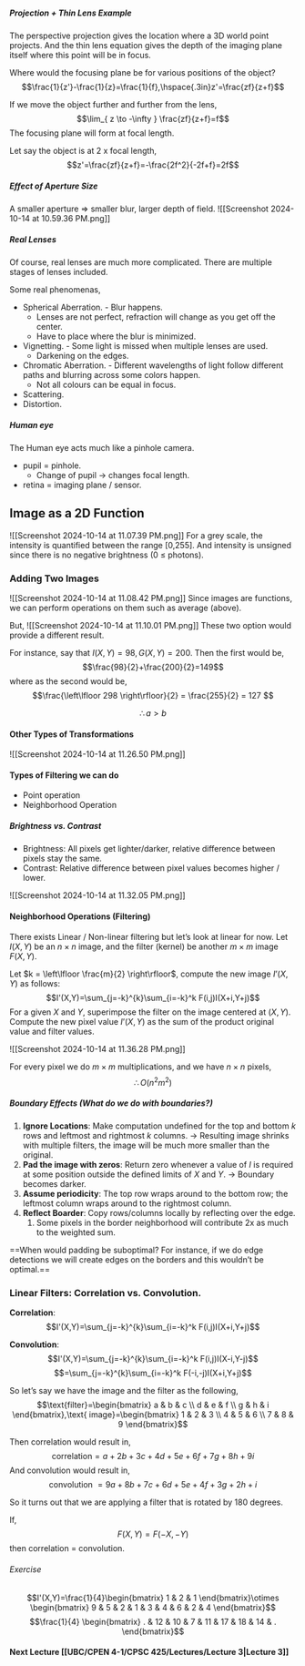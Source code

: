 ##### Projection + Thin Lens Example
The perspective projection gives the location where a 3D world point projects.
And the thin lens equation gives the depth of the imaging plane itself where this point will be in focus.

Where would the focusing plane be for various positions of the object?
$$\frac{1}{z'}-\frac{1}{z}=\frac{1}{f},\hspace{.3in}z'=\frac{zf}{z+f}$$


If we move the object further and further from the lens,
$$\lim_{ z \to -\infty } \frac{zf}{z+f}=f$$
The focusing plane will form at focal length.

Let say the object is at 2 x focal length,
$$z'=\frac{zf}{z+f}=-\frac{2f^2}{-2f+f}=2f$$

##### Effect of Aperture Size
A smaller aperture => smaller blur, larger depth of field.
![[Screenshot 2024-10-14 at 10.59.36 PM.png]]

##### Real Lenses
Of course, real lenses are much more complicated. There are multiple stages of lenses included.

Some real phenomenas,
- Spherical Aberration. - Blur happens.
	- Lenses are not perfect, refraction will change as you get off the center.
	- Have to place where the blur is minimized.
- Vignetting. - Some light is missed when multiple lenses are used.
	- Darkening on the edges.
- Chromatic Aberration. - Different wavelengths of light follow different paths and blurring across some colors happen.
	- Not all colours can be equal in focus.
- Scattering.
- Distortion.

##### Human eye
The Human eye acts much like a pinhole camera.
- pupil = pinhole.
	- Change of pupil → changes focal length.
- retina = imaging plane / sensor.

## Image as a 2D Function
![[Screenshot 2024-10-14 at 11.07.39 PM.png]]
For a grey scale, the intensity is quantified between the range [0,255].
And intensity is unsigned since there is no negative brightness (0 ≤ photons).
### Adding Two Images
![[Screenshot 2024-10-14 at 11.08.42 PM.png]]
Since images are functions, we can perform operations on them such as average (above).

But,
![[Screenshot 2024-10-14 at 11.10.01 PM.png]]
These two option would provide a different result.

For instance, say that $I(X,Y)=98,G(X,Y)=200$.
Then the first would be,
$$\frac{98}{2}+\frac{200}{2}=149$$
where as the second would be,
$$\frac{\left\lfloor  298  \right\rfloor}{2} = \frac{255}{2} = 127 $$

$$\therefore a > b$$

#### Other Types of Transformations
![[Screenshot 2024-10-14 at 11.26.50 PM.png]]

#### Types of Filtering we can do
- Point operation
- Neighborhood Operation
##### Brightness vs. Contrast
- Brightness: All pixels get lighter/darker, relative difference between pixels stay the same.
- Contrast: Relative difference between pixel values becomes higher / lower.

![[Screenshot 2024-10-14 at 11.32.05 PM.png]]

#### Neighborhood Operations (Filtering)
There exists Linear / Non-linear filtering but let’s look at linear for now.
Let $I(X,Y)$ be an $n \times n$ image, and the filter (kernel) be another $m \times m$ image $F(X,Y)$.

Let $k = \left\lfloor  \frac{m}{2}  \right\rfloor$, compute the new image $I’(X,Y)$ as follows:
$$I'(X,Y)=\sum_{j=-k}^{k}\sum_{i=-k}^k F(i,j)I(X+i,Y+j)$$
For a given $X$ and $Y$, superimpose the filter on the image centered at $(X,Y)$.
Compute the new pixel value $I’(X,Y)$ as the sum of the product original value and filter values.

![[Screenshot 2024-10-14 at 11.36.28 PM.png]]

For every pixel we do $m \times m$ multiplications, and we have $n \times n$ pixels,
$$\therefore O(n^2m^2)$$
##### Boundary Effects (What do we do with boundaries?)
1. **Ignore Locations**: Make computation undefined for the top and bottom $k$ rows and leftmost and rightmost $k$ columns. → Resulting image shrinks with multiple filters, the image will be much more smaller than the original.
2. **Pad the image with zeros**: Return zero whenever a value of $I$ is required at some position outside the defined limits of $X$ and $Y$. → Boundary becomes darker.
3. **Assume periodicity**: The top row wraps around to the bottom row; the leftmost column wraps around to the rightmost column.
4. **Reflect Boarder**: Copy rows/columns locally by reflecting over the edge.
	1. Some pixels in the border neighborhood will contribute 2x as much to the weighted sum.

==When would padding be suboptimal? For instance, if we do edge detections we will create edges on the borders and this wouldn’t be optimal.==
### Linear Filters: Correlation vs. Convolution.

**Correlation**:
$$I'(X,Y)=\sum_{j=-k}^{k}\sum_{i=-k}^k F(i,j)I(X+i,Y+j)$$

**Convolution**:
$$I'(X,Y)=\sum_{j=-k}^{k}\sum_{i=-k}^k F(i,j)I(X-i,Y-j)$$
$$=\sum_{j=-k}^{k}\sum_{i=-k}^k F(-i,-j)I(X+i,Y+j)$$

So let’s say we have the image and the filter as the following,
$$\text{filter}=\begin{bmatrix}
a & b & c  \\
d & e & f \\
g & h & i
\end{bmatrix},\text{   image}=\begin{bmatrix}
1 & 2 & 3  \\
4 & 5 &  6 \\
7 & 8 & 9
\end{bmatrix}$$

Then correlation would result in,
$$\text{correlation} = a+2b+3c+4d+5e+6f+7g+8h+9i$$
And convolution would result in,
$$\text{convolution } = 9a+8b+7c+6d+5e+4f+3g+2h+i$$

So it turns out that we are applying a filter that is rotated by 180 degrees.

If,
$$F(X,Y)=F(-X,-Y)$$
then correlation = convolution.

###### Exercise
$$I'(X,Y)=\frac{1}{4}\begin{bmatrix}
1 & 2 & 1
\end{bmatrix}\otimes \begin{bmatrix}
9 & 5 & 2 & 1 & 3 & 4 & 6 & 2 & 4
\end{bmatrix}$$
$$\frac{1}{4} \begin{bmatrix}
. & 12 & 10 & 7 & 11 & 17 & 18 & 14 & .
\end{bmatrix}$$
#### Next Lecture [[UBC/CPEN 4-1/CPSC 425/Lectures/Lecture 3|Lecture 3]]

